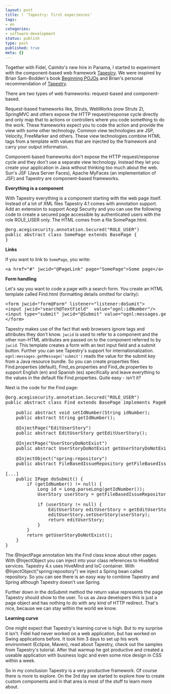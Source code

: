 ```yaml
---
layout: post
title: ! 'Tapestry: first experiences'
tags:
- en
categories:
- software-development
status: publish
type: post
published: true
meta: {}
---
```

<p>Together with Fidel, Caimito's new hire in Panama, I started to experiment with the component-based web framework <a href="http://tapestry.apache.org">Tapestry</a>. We were inspired by Brian Sam-Bodden's book <a href="http://www.amazon.com/Beginning-POJOs-Lightweight-Development-Hibernate/dp/1590595963/ref=pd_bbs_sr_1/105-4060228-7518846?ie=UTF8&amp;s=books&amp;qid=1173036748&amp;sr=8-1">Beginning POJOs</a> and Brian's personal recommendation of <a href="http://tapestry.apache.org">Tapestry</a>.</p>

<p>There are two types of web frameworks: request-based and component-based. </p>

<p>Request-based frameworks like, Struts, WebWorks (now Struts 2), SpringMVC and others expose the HTTP request/response cycle directly and only map that to actions or controllers where you code something to do the work. These frameworks expect you to code the action and provide the view with some other technology. Common view technologies are JSP, Velocity, FreeMarker and others. These view technologies combine HTML tags from a template with values that are injected by the framework and carry your output information.</p>

<p>Component-based frameworks don't expose the HTTP request/response cycle and they don't use a separate view technology. Instead they let you create your application in Java without thinking too much about the web. Sun's JSF (Java Server Faces), Apache MyFaces (an implementation of JSF) and Tapestry are component-based frameworks.</p>

<p><strong>Everything is a component</strong></p>

<p>With Tapestry everything is a component starting with the web page itself. Instead of a lot of XML files Tapestry 4.1 comes with annotation support. Add an extension to support Acegi Security and you can use the following code to create a secured page accessible by authenticated users with the role ROLE_USER only. The HTML comes from a file SomePage.html.</p>

<pre class="codeSample">@org.acegisecurity.annotation.Secured("ROLE_USER")
public abstract class SomePage extends BasePage {
}</pre>

<p><strong>Links</strong></p>

<p>If you want to link to <code>SomePage</code>, you write:</p>

<pre class="codeSample">&lt;a href="#" jwcid="@PageLink" page="SomePage"&gt;Some page&lt;/a&gt;</pre>

<p><strong>Form handling</strong></p>

<p>Let's say you want to code a page with a search form. You create an HTML template called Find.html (formatting details omitted for clarity):</p>

<pre class="codeSample">&lt;form jwcid="form@Form" listener="listener:doSumit"&gt;
&lt;input jwcid="search@TextField"	value="ognl:idNumber"/&gt;
&lt;input type="submit" jwcid="@Submit" value="ognl:messages.getMessage('submit')"/&gt;
&lt;/form&gt;</pre>

<p>Tapestry makes use of the fact that web browsers ignore tags and attributes they don't know. <code>jwcid</code> is used to refer to a component and the other non-HTML attributes are passed on to the component referred to by <code>jwcid</code>. This template creates a form with an text input field and a submit button. Further you can see Tapestry's support for internationalization. <code>ognl:messages.getMessage('submit')</code> reads the value for the submit key from a Java resource bundle. So you can create properties files Find.properties (default), Find_es.properties and Find_de.properties to support English (en) and Spanish (es) specifically and leave everything to the values in the default file Find.properties. Quite easy - isn't it?</p>

<p>Next is the code for the Find page:</p>

<pre class="codeSample">@org.acegisecurity.annotation.Secured("ROLE_USER")
public abstract class Find extends BasePage implements PageBeginRenderListener {

	public abstract void setIdNumber(String idNumber);
	public abstract String getIdNumber();

	@InjectPage("EditUserStory")
	public abstract EditUserStory getEditUserStory();

	@InjectPage("UserStoryDoNotExist")
	public abstract UserStoryDoNotExist getUserStoryDoNotExist();

	@InjectObject("spring:repository")
	public abstract FileBasedIssueRepository getFileBasedIssueRepository();

[...]
	public IPage doSubmit() {
		if (getIdNumber() != null) {
			Long id = Long.parseLong(getIdNumber());
			UserStory userStory = getFileBasedIssueRepository().find(id);

			if (userStory != null) {
				EditUserStory editUserStory = getEditUserStory();
				editUserStory.setUserStory(userStory);
				return editUserStory;
			}
		}
		return getUserStoryDoNotExist();
	}
}</pre>

<p>The @InjectPage annotation lets the Find class know about other pages. With @InjectObject you can inject into your class references to HiveMind services. Tapestry 4.x uses HiveMind and IoC container. With @InjectObject("spring:repository") we inject a Spring bean called repository. So you can see there is an easy way to combine Tapestry and Spring although Tapestry doesn't use Spring.</p>

<p>Further down in the doSubmit method the return value represents the page Tapestry should show to the user. To us as Java developers this is just a page object and has nothing to do with any kind of HTTP redirect. That's nice, because we can stay within the world we know.</p>

<p><strong>Learning curve</strong></p>

<p>One might expect that Tapestry's learning curve is high. But to my surprise it isn't. Fidel had never worked on a web application, but has worked on Swing applications before. It took him 3 days to set up his work environment (Eclipse, Maven), read about Tapestry, check out the samples from Tapestry's tutorial. After that warmup he got productive and created a useable application with business logic and even some nice design in CSS within a week.</p>

<p>So in my conclusion Tapestry is a very productive framework. Of course there is more to explore. On the 3rd day we started to explore how to create custom components and in that area is most of the stuff to learn more about.</p>

